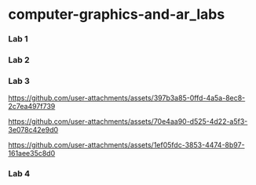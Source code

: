 # computer-graphics-and-ar_labs


### Lab 1



### Lab 2



### Lab 3



https://github.com/user-attachments/assets/397b3a85-0ffd-4a5a-8ec8-2c7ea497f739

https://github.com/user-attachments/assets/70e4aa90-d525-4d22-a5f3-3e078c42e9d0

https://github.com/user-attachments/assets/1ef05fdc-3853-4474-8b97-161aee35c8d0




### Lab 4

